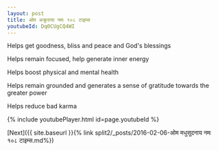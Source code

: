 ```yaml
---
layout: post
title: ओम अक्रूराया नमः १०८ टाइम्स
youtubeId: Dq0CUgCQ4WI
---
```

 
 
Helps get goodness, bliss and peace and God's blessings
 
Helps remain focused, help generate inner energy 
 
Helps boost physical and mental health 
 
Helps remain grounded and generates a sense of gratitude towards the greater power 
 
Helps reduce bad karma
 
 
 
 


{% include youtubePlayer.html id=page.youtubeId %}
 
[Next]({{ site.baseurl }}{% link  split2/_posts/2016-02-06-ओम मधुसूदनाय नमः १०८ टाइम्स.md%})
 

